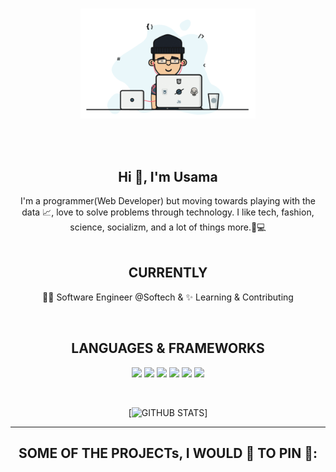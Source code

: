<p align="center">
  <br><img src="https://github.com/usama-akram-gt/portfolio/blob/main/Developer.gif" width="280px"><br><br>
</p>
<br>
<div align="center">
<h2 align="center">Hi 👋, I'm Usama</h1>
I'm a programmer(Web Developer) but moving towards playing with the data 📈, love to solve problems through technology. I like tech, fashion, science, socializm, and a lot of things more.🧾💻
</div>

<br>
<div align="center">

<h2 align="center"> CURRENTLY </h1>

 👨‍💻 Software Engineer @Softech  &   ✨ Learning & Contributing

</div>


<br>
<div align="center">

<h2 align="center"> LANGUAGES & FRAMEWORKS </h1>
<p align="center">
    <img src="https://img.shields.io/badge/javascript%20-%23323330.svg?&style=for-the-badge&logo=javascript&logoColor=%23F7DF1E"/>
    <img src="https://img.shields.io/badge/node.js%20-%2343853D.svg?&style=for-the-badge&logo=node.js&logoColor=white"/>  
    <img src="https://img.shields.io/badge/vue.js%20-%2343853D.svg?&style=for-the-badge&logo=vue.js&logoColor=white"/>  
    <img src="https://img.shields.io/badge/php%20-%23323330.svg?&style=for-the-badge&logo=php&logoColor=%23F7DF1E"/>
    <img src="https://img.shields.io/badge/laravel%20-%23323330.svg?&style=for-the-badge&logo=laravel&logoColor=red"/>  
    <img src="https://img.shields.io/badge/python%203%20-%23417FB0.svg?&style=for-the-badge&logo=python&logoColor=white"/>   
</p>
</div>



<br>
<div align="center">

[![GITHUB STATS](https://github-readme-stats.vercel.app/api?username=usama-akram-gt&show_icons=true&theme=dark&hide=contribs,prs,issues)]

</div>

---

<h2 align="center">SOME OF THE PROJECTs, I WOULD 💖 TO PIN 📌:</h2>